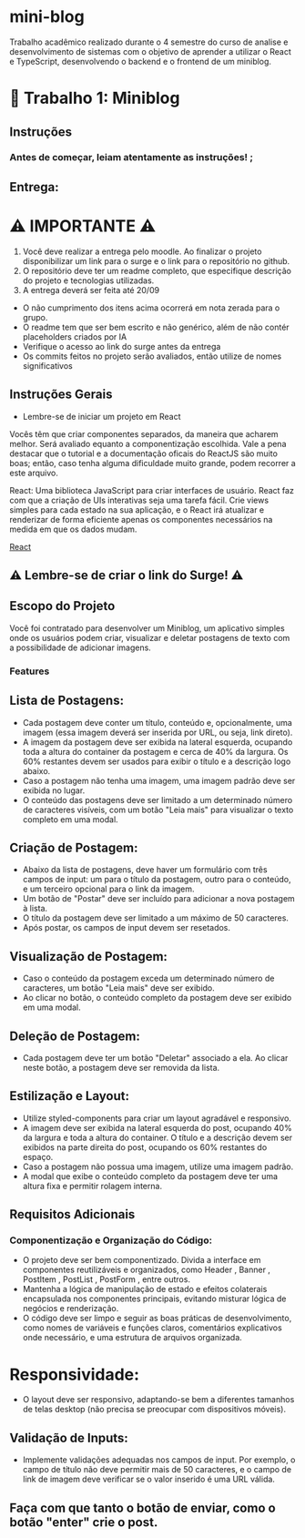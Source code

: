 # mini-blog
Trabalho acadêmico realizado durante o 4 semestre do curso de analise e desenvolvimento de sistemas com o objetivo de aprender a utilizar o React e TypeScript, desenvolvendo o backend e o frontend de um miniblog.

# 💬 Trabalho 1: Miniblog
## Instruções
  ### Antes de começar, leiam atentamente as instruções! ;
  ## Entrega:
  # ⚠ IMPORTANTE ⚠ 
1) Você deve realizar a entrega pelo moodle. Ao finalizar o projeto disponibilizar um link para o surge e o link para o repositório no github.
2) O repositório deve ter um readme completo, que especifique descrição do projeto e tecnologias utilizadas.
3) A entrega deverá ser feita até 20/09
  - O não cumprimento dos itens acima ocorrerá em nota zerada para o grupo.
  - O readme tem que ser bem escrito e não genérico, além de não contér placeholders criados por IA
  - Verifique o acesso ao link do surge antes da entrega
  - Os commits feitos no projeto serão avaliados, então utilize de nomes significativos
  
## Instruções Gerais
 - Lembre-se de iniciar um projeto em React

Vocês têm que criar componentes separados, da maneira que acharem melhor. Será avaliado equanto a componentização escolhida.
Vale a pena destacar que o tutorial e a documentação oficais do ReactJS são muito boas; então, caso tenha alguma dificuldade muito grande, podem recorrer a este arquivo.

React: Uma biblioteca JavaScript para criar interfaces de usuário. React faz com que a criação de UIs interativas seja uma tarefa fácil. Crie views simples para cada estado na sua aplicação, e o React irá atualizar e renderizar de forma eficiente apenas os componentes necessários na medida em que os dados mudam.

[React](https://pt-br.reactjs.org/)
## ⚠ Lembre-se de criar o link do Surge! ⚠

## Escopo do Projeto
  Você foi contratado para desenvolver um Miniblog, um aplicativo simples onde os usuários podem criar, visualizar e deletar postagens de texto com a possibilidade de adicionar imagens.
  
### Features

## Lista de Postagens:

- Cada postagem deve conter um título, conteúdo e, opcionalmente, uma imagem (essa imagem deverá ser inserida por URL, ou seja, link direto).
- A imagem da postagem deve ser exibida na lateral esquerda, ocupando toda a altura do container da postagem e cerca de 40% da largura. Os 60% restantes devem ser usados para exibir o título e a descrição logo abaixo.
- Caso a postagem não tenha uma imagem, uma imagem padrão deve ser exibida no lugar.
- O conteúdo das postagens deve ser limitado a um determinado número de caracteres visíveis, com um botão "Leia mais" para visualizar o texto completo em uma modal.

## Criação de Postagem:
- Abaixo da lista de postagens, deve haver um formulário com três campos de input: um para o título da postagem, outro para o conteúdo, e um terceiro opcional para o link da imagem.
- Um botão de "Postar" deve ser incluído para adicionar a nova postagem à lista.
- O título da postagem deve ser limitado a um máximo de 50 caracteres.
- Após postar, os campos de input devem ser resetados.
  
## Visualização de Postagem:
- Caso o conteúdo da postagem exceda um determinado número de caracteres, um botão "Leia mais" deve ser exibido. 
- Ao clicar no botão, o conteúdo completo da postagem deve ser exibido em uma modal.

## Deleção de Postagem:
- Cada postagem deve ter um botão "Deletar" associado a ela. Ao clicar neste botão, a postagem deve ser removida da lista.

## Estilização e Layout:
- Utilize styled-components para criar um layout agradável e responsivo.
- A imagem deve ser exibida na lateral esquerda do post, ocupando 40% da largura e toda a altura do container. O título e a descrição devem ser exibidos na parte direita do post, ocupando os 60% restantes do espaço.
- Caso a postagem não possua uma imagem, utilize uma imagem padrão.
- A modal que exibe o conteúdo completo da postagem deve ter uma altura fixa e permitir rolagem interna.
 
## Requisitos Adicionais
### Componentização e Organização do Código:
- O projeto deve ser bem componentizado. Divida a interface em componentes reutilizáveis e organizados, como Header , Banner , PostItem , PostList , PostForm , entre outros.
- Mantenha a lógica de manipulação de estado e efeitos colaterais encapsulada nos componentes principais, evitando misturar lógica de negócios e renderização.
- O código deve ser limpo e seguir as boas práticas de desenvolvimento, como nomes de variáveis e funções claros, comentários explicativos onde necessário, e uma estrutura de arquivos organizada.

# Responsividade:
- O layout deve ser responsivo, adaptando-se bem a diferentes tamanhos de telas desktop (não precisa 
se preocupar com dispositivos móveis).

## Validação de Inputs:
- Implemente validações adequadas nos campos de input. Por exemplo, o campo de título não deve permitir mais de 50 caracteres, e o campo de link de imagem deve verificar se o valor inserido é uma URL válida.

## Faça com que tanto o botão de enviar, como o botão "enter" crie o post.